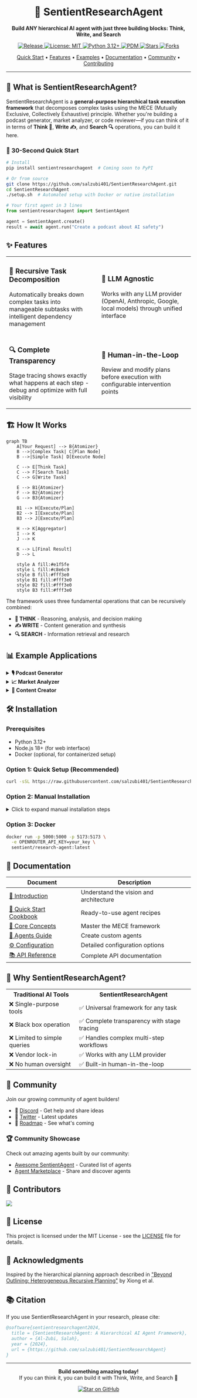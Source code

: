 <div align="center">

<h1>🧠 SentientResearchAgent</h1>

<p align="center">
  <strong>Build ANY hierarchical AI agent with just three building blocks: Think, Write, and Search</strong>
</p>

<p align="center">
  <a href="https://github.com/salzubi401/SentientResearchAgent/releases">
    <img src="https://img.shields.io/github/v/release/salzubi401/SentientResearchAgent?style=flat-square" alt="Release">
  </a>
  <a href="https://github.com/salzubi401/SentientResearchAgent/blob/main/LICENSE">
    <img src="https://img.shields.io/badge/License-MIT-yellow.svg?style=flat-square" alt="License: MIT">
  </a>
  <a href="https://www.python.org/downloads/">
    <img src="https://img.shields.io/badge/python-3.12+-blue.svg?style=flat-square" alt="Python 3.12+">
  </a>
  <a href="https://pdm-project.org">
    <img src="https://img.shields.io/badge/PDM-managed-blueviolet?style=flat-square" alt="PDM">
  </a>
  <a href="https://github.com/salzubi401/SentientResearchAgent/stargazers">
    <img src="https://img.shields.io/github/stars/salzubi401/SentientResearchAgent?style=flat-square" alt="Stars">
  </a>
  <a href="https://github.com/salzubi401/SentientResearchAgent/network/members">
    <img src="https://img.shields.io/github/forks/salzubi401/SentientResearchAgent?style=flat-square" alt="Forks">
  </a>
</p>

<p align="center">
  <a href="#-quick-start">Quick Start</a> •
  <a href="#-features">Features</a> •
  <a href="#-examples">Examples</a> •
  <a href="docs/">Documentation</a> •
  <a href="#-community">Community</a> •
  <a href="CONTRIBUTING.md">Contributing</a>
</p>

</div>

---

## 🎯 What is SentientResearchAgent?

SentientResearchAgent is a **general-purpose hierarchical task execution framework** that decomposes complex tasks using the MECE (Mutually Exclusive, Collectively Exhaustive) principle. Whether you're building a podcast generator, market analyzer, or code reviewer—if you can think of it in terms of **Think 🤔**, **Write ✍️**, and **Search 🔍** operations, you can build it here.

### 🚀 30-Second Quick Start

```bash
# Install
pip install sentientresearchagent  # Coming soon to PyPI

# Or from source
git clone https://github.com/salzubi401/SentientResearchAgent.git
cd SentientResearchAgent
./setup.sh  # Automated setup with Docker or native installation
```

```python
# Your first agent in 3 lines
from sentientresearchagent import SentientAgent

agent = SentientAgent.create()
result = await agent.run("Create a podcast about AI safety")
```

## ✨ Features

<table>
<tr>
<td width="50%">

### 🔄 **Recursive Task Decomposition**
Automatically breaks down complex tasks into manageable subtasks with intelligent dependency management

</td>
<td width="50%">

### 🤖 **LLM Agnostic**
Works with any LLM provider (OpenAI, Anthropic, Google, local models) through unified interface

</td>
</tr>
<tr>
<td width="50%">

### 🔍 **Complete Transparency**
Stage tracing shows exactly what happens at each step - debug and optimize with full visibility

</td>
<td width="50%">

### 👥 **Human-in-the-Loop**
Review and modify plans before execution with configurable intervention points

</td>
</tr>
</table>

## 🏗️ How It Works

```mermaid
graph TB
    A[Your Request] --> B{Atomizer}
    B -->|Complex Task| C[Plan Node]
    B -->|Simple Task| D[Execute Node]
    
    C --> E[Think Task]
    C --> F[Search Task]
    C --> G[Write Task]
    
    E --> B1{Atomizer}
    F --> B2{Atomizer}
    G --> B3{Atomizer}
    
    B1 --> H[Execute/Plan]
    B2 --> I[Execute/Plan]
    B3 --> J[Execute/Plan]
    
    H --> K[Aggregator]
    I --> K
    J --> K
    
    K --> L[Final Result]
    D --> L
    
    style A fill:#e1f5fe
    style L fill:#c8e6c9
    style B fill:#fff3e0
    style B1 fill:#fff3e0
    style B2 fill:#fff3e0
    style B3 fill:#fff3e0
```

The framework uses three fundamental operations that can be recursively combined:

- **🤔 THINK** - Reasoning, analysis, and decision making
- **✍️ WRITE** - Content generation and synthesis
- **🔍 SEARCH** - Information retrieval and research

## 📊 Example Applications

<details>
<summary><b>🎙️ Podcast Generator</b></summary>

```python
agent = SentientAgent.create()
podcast = await agent.run("""
    Create a 10-minute podcast episode about renewable energy.
    Include intro, 3 segments, and outro with timestamps.
""")
```

**Output**: Complete script with host dialogue, research citations, timestamps, and show notes.
</details>

<details>
<summary><b>📈 Market Analyzer</b></summary>

```python
agent = ProfiledSentientAgent.create_with_profile("market_analysis")
analysis = await agent.run("""
    Analyze the current state of the EV market and predict 
    trends for the next 5 years.
""")
```

**Output**: Comprehensive market report with data visualizations, competitor analysis, and trend predictions.
</details>

<details>
<summary><b>📝 Content Creator</b></summary>

```python
agent = SentientAgent.create()
content = await agent.run("""
    Write a viral LinkedIn post about remote work productivity tips.
    Make it engaging and include relevant statistics.
""")
```

**Output**: Optimized post with hooks, statistics, hashtags, and engagement strategies.
</details>

## 🛠️ Installation

### Prerequisites

- Python 3.12+
- Node.js 18+ (for web interface)
- Docker (optional, for containerized setup)

### Option 1: Quick Setup (Recommended)

```bash
curl -sSL https://raw.githubusercontent.com/salzubi401/SentientResearchAgent/main/setup.sh | bash
```

### Option 2: Manual Installation

<details>
<summary>Click to expand manual installation steps</summary>

```bash
# Clone repository
git clone https://github.com/salzubi401/SentientResearchAgent.git
cd SentientResearchAgent

# Setup Python environment
pip install pdm
pdm install

# Setup frontend (optional)
cd frontend
npm install
cd ..

# Configure environment
cp .env.example .env
# Edit .env with your API keys

# Start the server
python -m sentientresearchagent
```

</details>

### Option 3: Docker

```bash
docker run -p 5000:5000 -p 5173:5173 \
  -e OPENROUTER_API_KEY=your_key \
  sentient/research-agent:latest
```

## 📖 Documentation

| Document | Description |
|----------|-------------|
| [🚀 Introduction](docs/INTRODUCTION.md) | Understand the vision and architecture |
| [🍳 Quick Start Cookbook](docs/QUICKSTART_COOKBOOK.md) | Ready-to-use agent recipes |
| [🧠 Core Concepts](docs/CORE_CONCEPTS.md) | Master the MECE framework |
| [🤖 Agents Guide](docs/AGENTS_GUIDE.md) | Create custom agents |
| [⚙️ Configuration](docs/CONFIGURATION.md) | Detailed configuration options |
| [📚 API Reference](docs/API.md) | Complete API documentation |

## 🌟 Why SentientResearchAgent?

<table>
<tr>
<th>Traditional AI Tools</th>
<th>SentientResearchAgent</th>
</tr>
<tr>
<td>❌ Single-purpose tools</td>
<td>✅ Universal framework for any task</td>
</tr>
<tr>
<td>❌ Black box operation</td>
<td>✅ Complete transparency with stage tracing</td>
</tr>
<tr>
<td>❌ Limited to simple queries</td>
<td>✅ Handles complex multi-step workflows</td>
</tr>
<tr>
<td>❌ Vendor lock-in</td>
<td>✅ Works with any LLM provider</td>
</tr>
<tr>
<td>❌ No human oversight</td>
<td>✅ Built-in human-in-the-loop</td>
</tr>
</table>

## 🤝 Community

Join our growing community of agent builders!

- 💬 [Discord](https://discord.gg/sentientagent) - Get help and share ideas
- 📢 [Twitter](https://twitter.com/sentientagent) - Latest updates
- 🎯 [Roadmap](https://github.com/salzubi401/SentientResearchAgent/projects) - See what's coming

### 🏆 Community Showcase

Check out amazing agents built by our community:
- [Awesome SentientAgent](https://github.com/community/awesome-sentientagent) - Curated list of agents
- [Agent Marketplace](https://sentientagent.xyz/marketplace) - Share and discover agents

## 👥 Contributors

<a href="https://github.com/salzubi401/SentientResearchAgent/graphs/contributors">
  <img src="https://contrib.rocks/image?repo=salzubi401/SentientResearchAgent" />
</a>

## 📄 License

This project is licensed under the MIT License - see the [LICENSE](LICENSE) file for details.

## 🙏 Acknowledgments

Inspired by the hierarchical planning approach described in ["Beyond Outlining: Heterogeneous Recursive Planning"](https://arxiv.org/abs/2503.08275) by Xiong et al.

## 📚 Citation

If you use SentientResearchAgent in your research, please cite:

```bibtex
@software{sentientresearchagent2024,
  title = {SentientResearchAgent: A Hierarchical AI Agent Framework},
  author = {Al-Zubi, Salah},
  year = {2024},
  url = {https://github.com/salzubi401/SentientResearchAgent}
}
```

---

<div align="center">
  <p>
    <b>Build something amazing today!</b><br>
    If you can think it, you can build it with Think, Write, and Search 🚀
  </p>
  
  <a href="https://github.com/salzubi401/SentientResearchAgent">
    <img src="https://img.shields.io/github/stars/salzubi401/SentientResearchAgent?style=social" alt="Star on GitHub">
  </a>
</div>